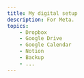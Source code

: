 ```yaml
---
title: My digital setup
description: For Meta.
topics:
    - Dropbox
    - Google Drive
    - Google Calendar
    - Notion
    - Backup
    - ...
---
```

